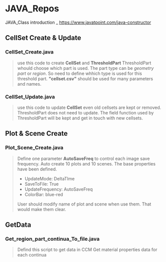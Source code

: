 # JAVA_Repos
JAVA_Class introduction _ https://www.javatpoint.com/java-constructor

## CellSet Create & Update
### CellSet_Create.java
> use this code to create **CellSet** and **ThresholdPart**
> ThresholdPart whould choose which part is used. The part type can be *geometry part* or *region*. So need to define whhich type is used for this threshold part.
> **"cellset.csv"** should be used for many parameters and names.
### CellSet_Update.java
> use this code to update **CellSet** even old cellsets are kept or removed.
> ThresholdPart does not need to update. The field function used by ThresholdPart will be kept and get in touch with new cellsets. 

## Plot & Scene Create
### Plot_Scene_Create.java
> Define one parameter **AutoSaveFreq** to control each image save frequency.
> Auto create 10 plots and 10 scenes. The base properties have been defined.
>  * UpdateMode: DeltaTIme
>  * SaveToFile: True
>  * UpdateFrequency: AutoSaveFreq
>  * ColorBar: blue-red
> 
> User should modify name of plot and scene when use them. That would make them clear.

## GetData
### Get_region_part_continua_To_file.java
> Defind this script to get data in CCM
> Get material properties data for each continua
